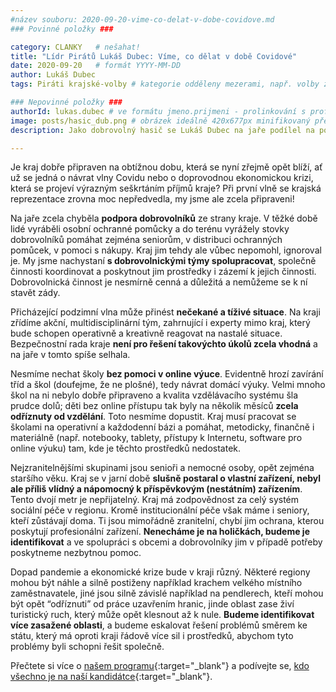 ```yaml
---
#název souboru: 2020-09-20-vime-co-delat-v-dobe-covidove.md
### Povinné položky ###

category: CLANKY   # nešahat!
title: "Lídr Pirátů Lukáš Dubec: Víme, co dělat v době Covidové"
date: 2020-09-20   # formát YYYY-MM-DD
author: Lukáš Dubec
tags: Piráti krajské-volby # kategorie odděleny mezerami, např. volby zemědělství životní-prostředí piráti (viz https://jihomoravsky.pirati.cz/tags/)

### Nepovinné položky ###
authorId: lukas.dubec # ve formátu jmeno.prijmeni - prolinkování s profilem přes uid
image: posts/hasic_dub.png # obrázek ideálně 420x677px minifikovaný přes https://tinypng.com/
description: Jako dobrovolný hasič se Lukáš Dubec na jaře podílel na pomoci lidem, nyní z pozice lídra Pirátů přichází s plánem, co budou Piráti dělat na kraji.

---
```


Je kraj dobře připraven na obtížnou dobu, která se nyní zřejmě opět blíží, ať už se jedná o návrat vlny Covidu nebo o doprovodnou ekonomickou krizi, která se projeví výrazným seškrtáním příjmů kraje? Při první vlně se krajská reprezentace zrovna moc nepředvedla, my jsme ale zcela připraveni!

Na jaře zcela chyběla **podpora dobrovolníků** ze strany kraje. V těžké době lidé vyráběli osobní ochranné pomůcky a do terénu vyrážely stovky dobrovolníků pomáhat zejména seniorům, v distribuci ochranných pomůcek, v pomoci s nákupy. Kraj jim tehdy ale vůbec nepomohl, ignoroval je. My jsme nachystaní **s dobrovolnickými týmy spolupracovat**, společně činnosti koordinovat a poskytnout jim prostředky i zázemí k jejich činnosti. Dobrovolnická činnost je nesmírně cenná a důležitá a nemůžeme se k ní stavět zády.

Přicházející podzimní vlna může přinést **nečekané a tíživé situace**. Na kraji zřídíme akční, multidisciplinární tým, zahrnující i experty mimo kraj, který bude schopen operativně a kreativně reagovat na nastalé situace. Bezpečnostní rada kraje **není pro řešení takovýchto úkolů zcela vhodná** a na jaře v tomto spíše selhala.

Nesmíme nechat školy **bez pomoci v online výuce**. Evidentně hrozí zavírání tříd a škol (doufejme, že ne plošné), tedy návrat domácí výuky. Velmi mnoho škol na ni nebylo dobře připraveno a kvalita vzdělávacího systému šla prudce dolů; děti bez online přístupu tak byly na několik měsíců **zcela odříznuty od vzdělání**. Toto nesmíme dopustit. Kraj musí pracovat se školami na operativní a každodenní bázi a pomáhat, metodicky, finančně i materiálně (např. notebooky, tablety, přístupy k Internetu, software pro online výuku) tam, kde je těchto prostředků nedostatek. 

Nejzranitelnějšími skupinami jsou senioři a nemocné osoby, opět zejména staršího věku. Kraj se v jarní době **slušně postaral o vlastní zařízení, nebyl ale příliš vlídný a nápomocný k příspěvkovým (nestátním) zařízením**. Tento dvojí metr je nepřijatelný. Kraj má zodpovědnost za celý systém sociální péče v regionu. Kromě institucionální péče však máme i seniory, kteří zůstávají doma. Ti jsou mimořádně zranitelní, chybí jim ochrana, kterou poskytují profesionální zařízení. **Nenecháme je na holičkách, budeme je identifikovat** a ve spolupráci s obcemi a dobrovolníky jim v případě potřeby poskytneme nezbytnou pomoc.

Dopad pandemie a ekonomické krize bude v kraji různý. Některé regiony mohou být náhle a silně postiženy například krachem velkého místního zaměstnavatele, jiné jsou silně závislé například na pendlerech, kteří mohou být opět “odříznuti” od práce uzavřením hranic, jinde oblast zase živí turistický ruch, který může opět klesnout až k nule. **Budeme identifikovat více zasažené oblasti**, a budeme eskalovat řešení problémů směrem ke státu, který má oproti kraji řádově více sil i prostředků, abychom tyto problémy byli schopni řešit společně.

Přečtete si více o [našem programu](https://jihomoravsky.pirati.cz/program/){:target="_blank"} a podívejte se, [kdo všechno je na naší kandidátce](https://jihomoravsky.pirati.cz/kandidatka/){:target="_blank"}.

